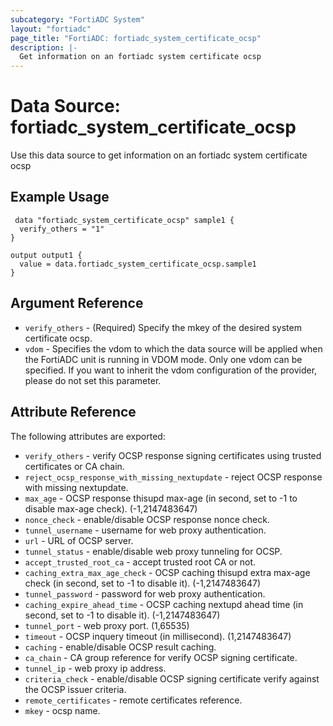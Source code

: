 ```yaml
---
subcategory: "FortiADC System"
layout: "fortiadc"
page_title: "FortiADC: fortiadc_system_certificate_ocsp"
description: |-
  Get information on an fortiadc system certificate ocsp
---
```


# Data Source: fortiadc_system_certificate_ocsp
Use this data source to get information on an fortiadc system certificate ocsp

## Example Usage

```hcl
 data "fortiadc_system_certificate_ocsp" sample1 {
  verify_others = "1"
}

output output1 {
  value = data.fortiadc_system_certificate_ocsp.sample1
}
```

## Argument Reference
* `verify_others` - (Required) Specify the mkey of the desired  system certificate ocsp.
* `vdom` - Specifies the vdom to which the data source will be applied when the FortiADC unit is running in VDOM mode. Only one vdom can be specified. If you want to inherit the vdom configuration of the provider, please do not set this parameter.


## Attribute Reference

The following attributes are exported:

* `verify_others` - verify OCSP response signing certificates using trusted certificates or CA chain.
* `reject_ocsp_response_with_missing_nextupdate` - reject OCSP response with missing nextupdate. 
* `max_age` - OCSP response thisupd max-age (in second, set to -1 to disable max-age check). (-1,2147483647)
* `nonce_check` - enable/disable OCSP response nonce check. 
* `tunnel_username` - username for web proxy authentication. 
* `url` - URL of OCSP server. 
* `tunnel_status` - enable/disable web proxy tunneling for OCSP. 
* `accept_trusted_root_ca` - accept trusted root CA or not. 
* `caching_extra_max_age_check` - OCSP caching thisupd extra max-age check (in second, set to -1 to disable it). (-1,2147483647)
* `tunnel_password` - password for web proxy authentication. 
* `caching_expire_ahead_time` - OCSP caching nextupd ahead time (in second, set to -1 to disable it). (-1,2147483647)
* `tunnel_port` - web proxy port. (1,65535)
* `timeout` - OCSP inquery timeout (in millisecond). (1,2147483647)
* `caching` - enable/disable OCSP result caching. 
* `ca_chain` - CA group reference for verify OCSP signing certificate. 
* `tunnel_ip` - web proxy ip address. 
* `criteria_check` - enable/disable OCSP signing certificate verify against the OCSP issuer criteria. 
* `remote_certificates` - remote certificates reference. 
* `mkey` - ocsp name. 


